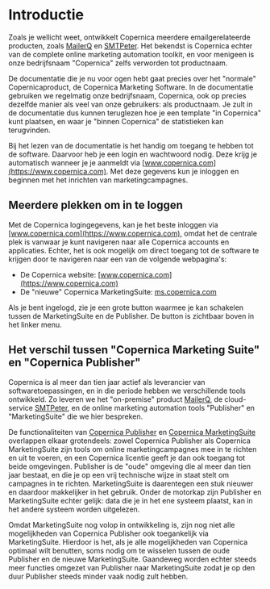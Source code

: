 Introductie
===========

Zoals je wellicht weet, ontwikkelt Copernica meerdere emailgerelateerde 
producten, zoals [MailerQ](https://www.mailerq.com) en 
[SMTPeter](https://www.smtpeter.com). Het bekendst is Copernica echter van
de complete online marketing automation toolkit, en voor menigeen is onze
bedrijfsnaam "Copernica" zelfs verworden tot productnaam. 

De documentatie die je nu voor ogen hebt gaat precies over het "normale"
Copernicaproduct, de Copernica Marketing Software. In de documentatie gebruiken 
we regelmatig onze bedrijfsnaam, Copernica, ook op precies dezelfde manier 
als veel van onze gebruikers: als productnaam. Je zult in de documentatie dus 
kunnen teruglezen hoe je een template "in Copernica" kunt plaatsen, en waar 
je "binnen Copernica" de statistieken kan terugvinden.

Bij het lezen van de documentatie is het handig om toegang te hebben
tot de software. Daarvoor heb je een login en wachtwoord nodig. Deze krijg je 
automatisch wanneer je je aanmeldt via [www.copernica.com](https://www.copernica.com).
Met deze gegevens kun je inloggen en beginnen met het inrichten van 
marketingcampagnes.


Meerdere plekken om in te loggen
--------------------------------
Met de Copernica logingegevens, kan je het beste inloggen via [www.copernica.com](https://www.copernica.com), 
omdat het de centrale plek is vanwaar je kunt navigeren naar alle Copernica accounts en applicaties. 
Echter, het is ook mogelijk om direct toegang tot de software te krijgen door te navigeren naar 
een van de volgende webpagina's:

* De Copernica website: [www.copernica.com](https://www.copernica.com)
* De "nieuwe" Copernica MarketingSuite: [ms.copernica.com](https://ms.copernica.com)

Als je bent ingelogd, zie je een grote button waarmee je kan schakelen tussen de MarketingSuite 
en de Publisher.
De button is zichtbaar boven in het linker menu.


Het verschil tussen "Copernica Marketing Suite" en "Copernica Publisher"
------------------------------------------------------------------------

Copernica is al meer dan tien jaar actief als leverancier van softwaretoepassingen,
en in die periode hebben we verschillende tools ontwikkeld. Zo leveren we het
"on-premise" product [MailerQ](https://www.mailerq.com), de cloud-service
[SMTPeter](https://www.smtpeter.com), en de online marketing automation tools 
"Publisher" en "MarketingSuite" die we hier bespreken.

De functionaliteiten van [Copernica Publisher](https://publisher.copernica.nl) en 
[Copernica MarketingSuite](https://ms.copernica.com) overlappen elkaar 
grotendeels: zowel Copernica Publisher als Copernica MarketingSuite zijn tools om 
online marketingcampagnes mee in te richten en uit te voeren, en een Copernica licentie 
geeft je dan ook toegang tot beide omgevingen. Publisher is de "oude" omgeving die al 
meer dan tien jaar bestaat, en die je op een vrij technische wijze in staat stelt om campagnes
in te richten. MarketingSuite is daarentegen een stuk nieuwer en daardoor makkelijker
in het gebruik. Onder de motorkap zijn Publisher en MarketingSuite echter gelijk: 
data die je in het ene systeem plaatst, kan in het andere systeem worden uitgelezen.

Omdat MarketingSuite nog volop in ontwikkeling is, zijn nog niet alle mogelijkheden
van Copernica Publisher ook toegankelijk via MarketingSuite. Hierdoor is het, als je alle
mogelijkheden van Copernica optimaal wilt benutten, soms nodig om te wisselen
tussen de oude Publisher en de nieuwe MarketingSuite. Gaandeweg worden echter steeds
meer functies omgezet van Publisher naar MarketingSuite zodat je op den duur 
Publisher steeds minder vaak nodig zult hebben.

